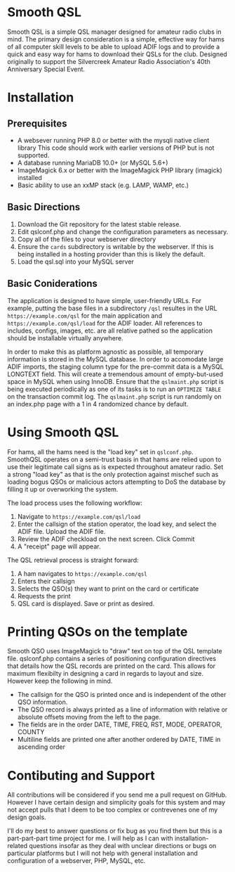 # Smooth QSL
Smooth QSL is a simple QSL manager designed for amateur radio clubs in mind.
The primary design consideration is a simple, effective way for hams of
all computer skill levels to be able to upload ADIF logs and to provide a
quick and easy way for hams to download their QSLs for the club. Designed
originally to support the Silvercreek Amateur Radio Association's 40th
Anniversary Special Event.

# Installation
## Prerequisites
* A websever running PHP 8.0 or better with the mysqli native client library
This code should work with earlier versions of PHP but is not supported.
* A database running MariaDB 10.0+ (or MySQL 5.6+)
* ImageMagick 6.x or better with the ImageMagick PHP library (imagick) installed
* Basic ability to use an xxMP stack (e.g. LAMP, WAMP, etc.)

## Basic Directions
1. Download the Git repository for the latest stable release.
2. Edit qslconf.php and change the configuration parameters as necessary.
3. Copy all of the files to your webserver directory
4. Ensure the `cards` subdirectory is writable by the webserver. If this is
being installed in a hosting provider than this is likely the default.
5. Load the qsl.sql into your MySQL server 

## Basic Coniderations
The application is designed to have simple, user-friendly URLs. For example,
putting the base files in a subdirectory `/qsl` resultes in the URL
`https://example.com/qsl` for the main application and `https://example.com/qsl/load`
for the ADIF loader. All references to includes, configs, images, etc. are 
all relative pathed so the application should be installable virtually anywhere.

In order to make this as platform agnostic as possible, all temporary information
is stored in the MySQL database. In order to accomodate large ADIF imports,
the staging column type for the pre-commit data is a MySQL LONGTEXT field. This
will create a tremendous amount of empty-but-used space in MySQL when using
InnoDB. Ensure that the `qslmaint.php` script is being executed periodically as
one of its tasks is to run an `OPTIMIZE TABLE` on the transaction commit log.
The `qslmaint.php` script is run randomly on an index.php page with a 1 in 4
randomized chance by default.

# Using Smooth QSL
For hams, all the hams need is the "load key" set in `qslconf.php`. SmoothQSL
operates on a semi-trust basis in that hams are relied upon to use their
legitimate call signs as is expected throughout amateur radio. Set a strong
"load key" as that is the only protection against mischef such as loading
bogus QSOs or malicious actors attempting to DoS the database by filling it up
or overworking the system.

The load process uses the following workflow:
1. Navigate to `https://example.com/qsl/load`
2. Enter the callsign of the station operator, the load key, and select
the ADIF file. Upload the ADIF file.
3. Review the ADIF checkload on the next screen. Click Commit
4. A "receipt" page will appear.

The QSL retrieval process is straight forward:
1. A ham navigates to `https://example.com/qsl`
2. Enters their callsign
3. Selects the QSO(s) they want to print on the card or certificate
4. Requests the print
5. QSL card is displayed. Save or print as desired.

# Printing QSOs on the template
Smooth QSO uses ImageMagick to "draw" text on top of the QSL template
file. qslconf.php contains a series of positioning configuration directives
that details how the QSL records are printed on the card. This allows for
maximum flexibilty in designing a card in regards to layout and size. However
keep the following in mind.

* The callsign for the QSO is printed once and is independent
of the other QSO information.
* The QSO record is always printed as a line of information with
relative or absolute offsets moving from the left to the page.
* The fields are in the order DATE, TIME, FREQ, RST, MODE, OPERATOR, COUNTY
* Multiline fields are printed one after another ordered
by DATE, TIME in ascending order

# Contibuting and Support
All contributions will be considered if you send me a pull request
on GitHub. However I have certain design and simplicity goals for
this system and may not accept pulls that I deem to be too
complex or contrevenes one of my design goals.

I'll do my best to answer questions or fix bug as you find them but
this is a part-part-part time project for me. I will help as I can
with installation-related questions insofar as they deal with unclear
directions or bugs on particular platforms but I will not help with
general installation and configuration of a webserver, PHP, MySQL, etc.
